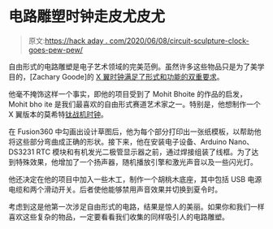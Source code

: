 # 电路雕塑时钟走皮尤皮尤

> 原文:[https://hack aday . com/2020/06/08/circuit-sculpture-clock-goes-pew-pew/](https://hackaday.com/2020/06/08/circuit-sculpture-clock-goes-pew-pew/)

自由形式的电路雕塑是电子艺术领域的完美范例。虽然许多这些物品只是为了美学目的，[Zachary Goode]的 [X 翼时钟满足了形式和功能的双重要求](https://www.instructables.com/id/Wireframe-X-Wing-Clock/)。

他毫不掩饰这样一个事实，即他的项目受到了 Mohit Bhoite 的作品的启发，Mohit bho ite 是我们最喜欢的自由形式赛道艺术家之一。特别是，他想制作一个 X 翼版本的莫希特[钛战机时钟](https://www.bhoite.com/sculptures/tie-fighter/)。

在 Fusion360 中勾画出设计草图后，他为每个部分打印出一张纸模板，以帮助他将这些部分弯曲成正确的形状。接下来，他在安装电子设备、Arduino Nano、DS3231 RTC 模块和有机发光二极管显示器之前，通过焊接组装了线框。为了达到特殊效果，他增加了一个扬声器，随机播放引擎和激光声音以及一些闪光灯。

他还决定在他的项目中加入一些木工，制作一个胡桃木底座，其中包括 USB 电源电缆和两个滑动开关。后者使他能够禁用声音效果并切换到夏令时。

考虑到这是他第一次涉足自由形式的电路，结果是惊人的美丽。如果你和我们一样喜欢这些复杂的物品，一定要看看我们收集的同样吸引人的电路雕塑。